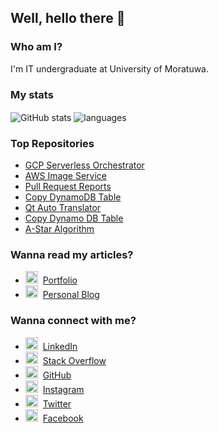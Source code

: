 ## Well, hello there 👋

### Who am I?

I'm IT undergraduate at University of Moratuwa.

### My stats

<img align="center" src="https://github-readme-stats.vercel.app/api?username=IshanHansaka&show_icons=true&include_all_commits=true&theme=dracula" alt="GitHub stats" />
<img align="center" src="https://github-readme-stats.vercel.app/api/top-langs/?username=IshanHansaka&&exclude_repo=gnomezgrave&layout=compact&theme=dracula" alt="languages"/>

### Top Repositories

* [GCP Serverless Orchestrator](https://github.com/gnomezgrave/gcp-serverless-orchestrator)
* [AWS Image Service](https://github.com/gnomezgrave/aws-s3-image-service)
* [Pull Request Reports](https://github.com/gnomezgrave/pull-request-reports)
* [Copy DynamoDB Table](https://github.com/gnomezgrave/copy-dynamodb-table)
* [Qt Auto Translator](https://github.com/gnomezgrave/qt-auto-translator)
* [Copy Dynamo DB Table](https://github.com/gnomezgrave/copy-dynamodb-table)
* [A-Star Algorithm](https://github.com/gnomezgrave/A-Star)

### Wanna read my articles?

* <img src="https://praneeth.gnomezgrave.com/assets/img/logo_profile.png" height="20"/>&nbsp; [Portfolio](https://praneeth.gnomezgrave.com/)
* <img src="https://praneeth.gnomezgrave.com/assets/img/pages/gnomezgrave.png" height="20"/>&nbsp; [Personal Blog](https://medium.com/@ishanhansakasilva)

### Wanna connect with me?

* <img src="https://praneeth.gnomezgrave.com/assets/img/icons/linkedin.png" height="20"/>&nbsp; [LinkedIn](www.linkedin.com/in/ishanhansakasilva)
* <img src="https://praneeth.gnomezgrave.com/assets/img/icons/stackoverflow.png" height="20"/>&nbsp; [Stack Overflow]()
* <img src="https://praneeth.gnomezgrave.com/assets/img/icons/github.png" height="20"/>&nbsp; [GitHub](https://github.com/IshanHansaka)
* <img src="https://praneeth.gnomezgrave.com/assets/img/icons/instagram.png" height="20"/>&nbsp; [Instagram](https://www.instagram.com/_is.hanz_/)
* <img src="https://praneeth.gnomezgrave.com/assets/img/icons/twitter.png" height="20"/>&nbsp; [Twitter](https://twitter.com/Ishanhansaka_)
* <img src="https://praneeth.gnomezgrave.com/assets/img/icons/fb.png" height="20"/>&nbsp; [Facebook](https://web.facebook.com/IshanHansakaSilva)

<!---

### Wanna sponsor me?

<a href="https://www.buymeacoffee.com/" target="_blank"><img src="https://cdn.buymeacoffee.com/buttons/v2/default-yellow.png" alt="Buy Me A Coffee" height="50px" ></a> 
<a href="https://www.patreon.com/" target="_blank"><img src="https://cloakandmeeple.files.wordpress.com/2017/06/become_a_patron_button3x.png?w=610" alt="Buy Me A Coffee" height="50px" ></a> 
-->
